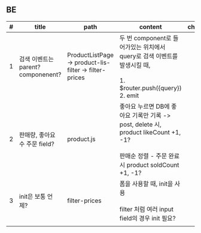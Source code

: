 
## BE

| #   | title                        | path                                                   | content                                                                                                               | checked |
| --- | ---------------------------- | ------------------------------------------------------ | --------------------------------------------------------------------------------------------------------------------- | ------- |
| 1   | 검색 이벤트는 parent? componenent? | ProductListPage -> product-lis-filter -> filter-prices | 두 번 component로 들어가있는 위치에서 query로 검색 이벤트를 발생시킬 때,<br><br>1. $router.push({query})<br>2. emit                           |         |
| 2   | 판매량, 좋아요 수 주문 field?         | product.js                                             | 좋아요 누르면 DB에 좋아요 기록만 기록 -> post, delete 시, product likeCount +1, -1?<br><br>판매순 정렬 - 주문 완료 시 product soldCount +1, -1? |         |
| 3   | init은 보통 언제?                 | filter-prices                                          | 폼을 사용할 때, init을 사용<br><br>filter 처럼 여러 input field의 경우 init 필요?                                                       |         |
|     |                              |                                                        |                                                                                                                       |         |
